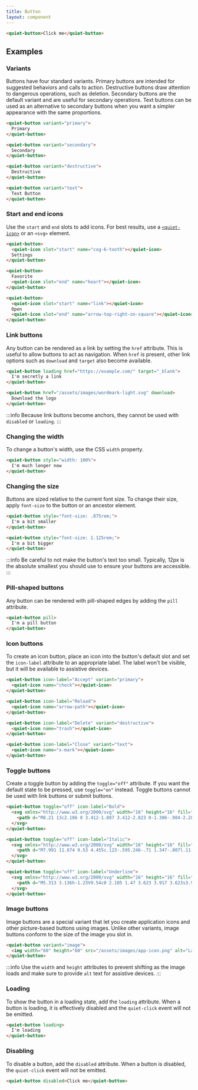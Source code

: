 ```yaml
---
title: Button
layout: component
---
```


```html {.example}
<quiet-button>Click me</quiet-button>
```

## Examples

### Variants

Buttons have four standard variants. Primary buttons are intended for suggested behaviors and calls to action. Destructive buttons draw attention to dangerous operations, such as deletion. Secondary buttons are the default variant and are useful for secondary operations. Text buttons can be used as an alternative to secondary buttons when you want a simpler appearance with the same proportions.

```html {.example}
<quiet-button variant="primary">
  Primary
</quiet-button>

<quiet-button variant="secondary">
  Secondary
</quiet-button>

<quiet-button variant="destructive">
  Destructive
</quiet-button>

<quiet-button variant="text">
  Text Button
</quiet-button>
```

### Start and end icons

Use the `start` and `end` slots to add icons. For best results, use a [`<quiet-icon>`](/docs/components/icon) or an `<svg>` element.

```html {.example}
<quiet-button>
  <quiet-icon slot="start" name="cog-6-tooth"></quiet-icon>
  Settings
</quiet-button>

<quiet-button>
  Favorite
  <quiet-icon slot="end" name="heart"></quiet-icon>
</quiet-button>

<quiet-button>
  <quiet-icon slot="start" name="link"></quiet-icon>
  Open
  <quiet-icon slot="end" name="arrow-top-right-on-square"></quiet-icon>
</quiet-button>
```

### Link buttons

Any button can be rendered as a link by setting the `href` attribute. This is useful to allow buttons to act as navigation. When `href` is present, other link options such as `download` and `target` also become available.

```html {.example}
<quiet-button loading href="https://example.com/" target="_blank">
  I'm secretly a link
</quiet-button>

<quiet-button href="/assets/images/wordmark-light.svg" download>
  Download the logo
</quiet-button>
```

:::info
Because link buttons become anchors, they cannot be used with `disabled` or `loading`.
:::

### Changing the width

To change a button's width, use the CSS `width` property.

```html {.example}
<quiet-button style="width: 100%">
  I'm much longer now
</quiet-button>
```

### Changing the size

Buttons are sized relative to the current font size. To change their size, apply `font-size` to the button or an ancestor element.

```html {.example}
<quiet-button style="font-size: .875rem;">
  I'm a bit smaller
</quiet-button>

<quiet-button style="font-size: 1.125rem;">
  I'm a bit bigger
</quiet-button>
```

:::info
Be careful to not make the button's text too small. Typically, 12px is the absolute smallest you should use to ensure your buttons are accessible.
:::

### Pill-shaped buttons

Any button can be rendered with pill-shaped edges by adding the `pill` attribute.

```html {.example}
<quiet-button pill>
  I'm a pill button
</quiet-button>
```

### Icon buttons

To create an icon button, place an icon into the button's default slot and set the `icon-label` attribute to an appropriate label. The label won't be visible, but it will be available to assistive devices.

```html {.example}
<quiet-button icon-label="Accept" variant="primary">
  <quiet-icon name="check"></quiet-icon>
</quiet-button>

<quiet-button icon-label="Reload">
  <quiet-icon name="arrow-path"></quiet-icon>
</quiet-button>

<quiet-button icon-label="Delete" variant="destructive">
  <quiet-icon name="trash"></quiet-icon>
</quiet-button>

<quiet-button icon-label="Close" variant="text">
  <quiet-icon name="x-mark"></quiet-icon>
</quiet-button>
```

### Toggle buttons

Create a toggle button by adding the `toggle="off"` attribute. If you want the default state to be pressed, use `toggle="on"` instead. Toggle buttons cannot be used with link buttons or submit buttons.

```html {.example}
<quiet-button toggle="off" icon-label="Bold">
  <svg xmlns="http://www.w3.org/2000/svg" width="16" height="16" fill="currentColor" viewBox="0 0 16 16">
    <path d="M8.21 13c2.106 0 3.412-1.087 3.412-2.823 0-1.306-.984-2.283-2.324-2.386v-.055a2.176 2.176 0 0 0 1.852-2.14c0-1.51-1.162-2.46-3.014-2.46H3.843V13zM5.908 4.674h1.696c.963 0 1.517.451 1.517 1.244 0 .834-.629 1.32-1.73 1.32H5.908V4.673zm0 6.788V8.598h1.73c1.217 0 1.88.492 1.88 1.415 0 .943-.643 1.449-1.832 1.449H5.907z"/>
  </svg>
</quiet-button>

<quiet-button toggle="off" icon-label="Italic">
  <svg xmlns="http://www.w3.org/2000/svg" width="16" height="16" fill="currentColor" viewBox="0 0 16 16">
    <path d="M7.991 11.674 9.53 4.455c.123-.595.246-.71 1.347-.807l.11-.52H7.211l-.11.52c1.06.096 1.128.212 1.005.807L6.57 11.674c-.123.595-.246.71-1.346.806l-.11.52h3.774l.11-.52c-1.06-.095-1.129-.211-1.006-.806z"/>
  </svg>
</quiet-button>

<quiet-button toggle="off" icon-label="Underline">
  <svg xmlns="http://www.w3.org/2000/svg" width="16" height="16" fill="currentColor" viewBox="0 0 16 16">
    <path d="M5.313 3.136h-1.23V9.54c0 2.105 1.47 3.623 3.917 3.623s3.917-1.518 3.917-3.623V3.136h-1.23v6.323c0 1.49-.978 2.57-2.687 2.57s-2.687-1.08-2.687-2.57zM12.5 15h-9v-1h9z"/>
  </svg>
</quiet-button>
```

### Image buttons

Image buttons are a special variant that let you create application icons and other picture-based buttons using images. Unlike other variants, image buttons conform to the size of the image you slot in.

```html {.example}
<quiet-button variant="image">
  <img width="60" height="60" src="/assets/images/app-icon.png" alt="Launch Quiet">
</quiet-button>
```

:::info
Use the `width` and `height` attributes to prevent shifting as the image loads and make sure to provide `alt` text for assistive devices.
:::

### Loading

To show the button in a loading state, add the `loading` attribute. When a button is loading, it is effectively disabled and the `quiet-click` event will not be emitted.

```html {.example}
<quiet-button loading>
  I'm loading
</quiet-button>
```

### Disabling

To disable a button, add the `disabled` attribute. When a button is disabled, the `quiet-click` event will not be emitted.

```html {.example}
<quiet-button disabled>Click me</quiet-button>
```
